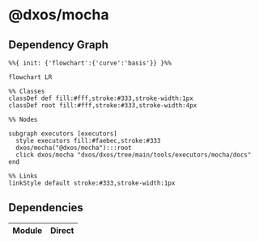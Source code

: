 # @dxos/mocha



## Dependency Graph

```mermaid
%%{ init: {'flowchart':{'curve':'basis'}} }%%

flowchart LR

%% Classes
classDef def fill:#fff,stroke:#333,stroke-width:1px
classDef root fill:#fff,stroke:#333,stroke-width:4px

%% Nodes

subgraph executors [executors]
  style executors fill:#faebec,stroke:#333
  dxos/mocha("@dxos/mocha"):::root
  click dxos/mocha "dxos/dxos/tree/main/tools/executors/mocha/docs"
end

%% Links
linkStyle default stroke:#333,stroke-width:1px
```

## Dependencies

| Module | Direct |
|---|---|
